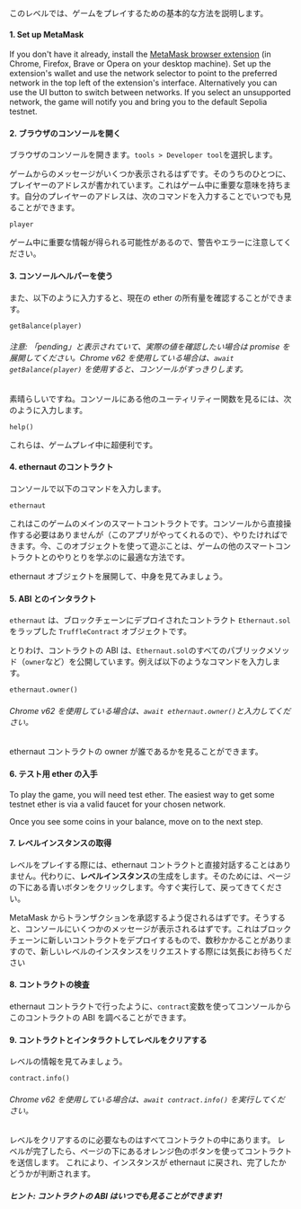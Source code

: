 このレベルでは、ゲームをプレイするための基本的な方法を説明します。

#### 1. Set up MetaMask

If you don't have it already, install the [MetaMask browser extension](https://metamask.io/) (in Chrome, Firefox, Brave or Opera on your desktop machine).
Set up the extension's wallet and use the network selector to point to the preferred network in the top left of the extension's interface. Alternatively you can use the UI button to switch between networks. If you select an unsupported network, the game will notify you and bring you to the default Sepolia testnet.

#### 2. ブラウザのコンソールを開く

ブラウザのコンソールを開きます。`tools > Developer tool`を選択します。

ゲームからのメッセージがいくつか表示されるはずです。そのうちのひとつに、プレイヤーのアドレスが書かれています。これはゲーム中に重要な意味を持ちます。自分のプレイヤーのアドレスは、次のコマンドを入力することでいつでも見ることができます。

```
player
```

ゲーム中に重要な情報が得られる可能性があるので、警告やエラーに注意してください。

#### 3. コンソールヘルパーを使う

また、以下のように入力すると、現在の ether の所有量を確認することができます。

```
getBalance(player)
```

###### 注意: 「pending」と表示されていて、実際の値を確認したい場合は promise を展開してください。Chrome v62 を使用している場合は、`await getBalance(player)` を使用すると、コンソールがすっきりします。

素晴らしいですね。コンソールにある他のユーティリティー関数を見るには、次のように入力します。

```
help()
```

これらは、ゲームプレイ中に超便利です。

#### 4. ethernaut のコントラクト

コンソールで以下のコマンドを入力します。

```
ethernaut
```

これはこのゲームのメインのスマートコントラクトです。コンソールから直接操作する必要はありませんが（このアプリがやってくれるので）、やりたければできます。今、このオブジェクトを使って遊ぶことは、ゲームの他のスマートコントラクトとのやりとりを学ぶのに最適な方法です。

ethernaut オブジェクトを展開して、中身を見てみましょう。

#### 5. ABI とのインタラクト

`ethernaut` は、ブロックチェーンにデプロイされたコントラクト `Ethernaut.sol` をラップした `TruffleContract` オブジェクトです。

とりわけ、コントラクトの ABI は、`Ethernaut.sol`のすべてのパブリックメソッド（`owner`など）を公開しています。例えば以下のようなコマンドを入力します。

```
ethernaut.owner()
```

###### Chrome v62 を使用している場合は、`await ethernaut.owner()`と入力してください。

ethernaut コントラクトの owner が誰であるかを見ることができます。

#### 6. テスト用 ether の入手

To play the game, you will need test ether. The easiest way to get some testnet ether is via a valid faucet for your chosen network.

Once you see some coins in your balance, move on to the next step.

#### 7. レベルインスタンスの取得

レベルをプレイする際には、ethernaut コントラクトと直接対話することはありません。代わりに、**レベルインスタンス**の生成をします。そのためには、ページの下にある青いボタンをクリックします。今すぐ実行して、戻ってきてください。

MetaMask からトランザクションを承認するよう促されるはずです。そうすると、コンソールにいくつかのメッセージが表示されるはずです。これはブロックチェーンに新しいコントラクトをデプロイするもので、数秒かかることがありますので、新しいレベルのインスタンスをリクエストする際には気長にお待ちください

#### 8. コントラクトの検査

ethernaut コントラクトで行ったように、`contract`変数を使ってコンソールからこのコントラクトの ABI を調べることができます。

#### 9. コントラクトとインタラクトしてレベルをクリアする

レベルの情報を見てみましょう。

```
contract.info()
```

###### Chrome v62 を使用している場合は、`await contract.info()` を実行してください。

レベルをクリアするのに必要なものはすべてコントラクトの中にあります。
レベルが完了したら、ページの下にあるオレンジ色のボタンを使ってコントラクトを送信します。
これにより、インスタンスが ethernaut に戻され、完了したかどうかが判断されます。

##### ヒント: コントラクトの ABI はいつでも見ることができます!

